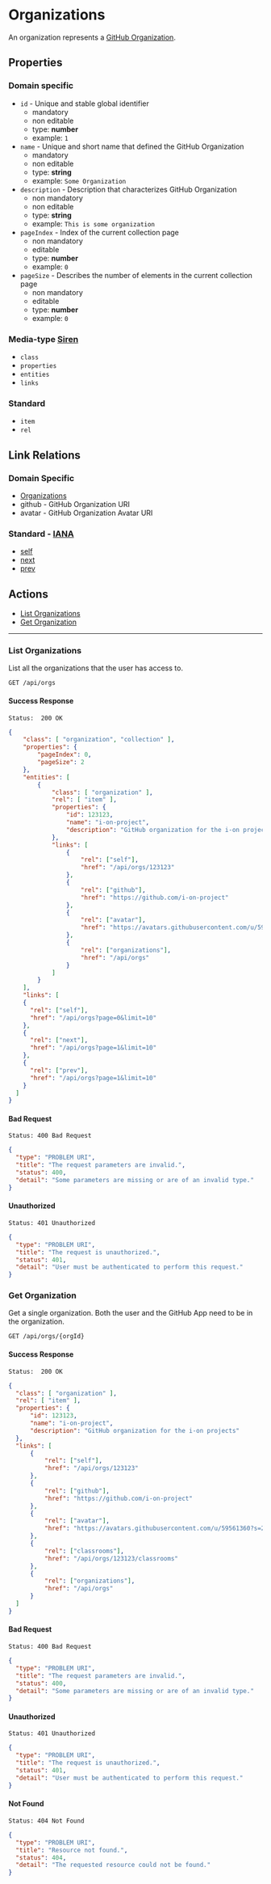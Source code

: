 # Organizations

An organization represents a [GitHub Organization](https://docs.github.com/en/organizations).

## Properties

### Domain specific

* `id` - Unique and stable global identifier
  * mandatory
  * non editable
  * type: **number**
  * example: `1`
* `name` - Unique and short name that defined the GitHub Organization
  * mandatory
  * non editable
  * type: **string**
  * example: `Some Organization`
* `description` - Description that characterizes GitHub Organization
  * non mandatory
  * non editable
  * type: **string**
  * example: `This is some organization`
* `pageIndex` - Index of the current collection page
  * non mandatory
  * editable
  * type: **number**
  * example: `0`
* `pageSize` - Describes the number of elements in the current collection page
  * non mandatory
  * editable
  * type: **number**
  * example: `0`

### Media-type [Siren](https://github.com/kevinswiber/siren)

* `class`
* `properties`
* `entities`
* `links`

### Standard

* `item`
* `rel`

## Link Relations

### Domain Specific

* [Organizations](#list-organizations)
* github - GitHub Organization URI
* avatar - GitHub Organization Avatar URI

### Standard - [IANA](https://www.iana.org/assignments/link-relations/link-relations.xhtml)

* [self](https://www.iana.org/go/rfc4287)
* [next](https://html.spec.whatwg.org/multipage/links.html#link-type-next)
* [prev](https://html.spec.whatwg.org/multipage/links.html#link-type-prev)

## Actions

* [List Organizations](#list-organizations)
* [Get Organization](#get-organization)

---

### List Organizations

List all the organizations that the user has access to.

```http
GET /api/orgs
```

#### Success Response

```text
Status:  200 OK
```

```json
{
    "class": [ "organization", "collection" ],
    "properties": {
        "pageIndex": 0,
        "pageSize": 2
    },
    "entities": [
        {
            "class": [ "organization" ],
            "rel": [ "item" ],
            "properties": {
                "id": 123123,
                "name": "i-on-project",
                "description": "GitHub organization for the i-on projects"
            },
            "links": [
                {
                    "rel": ["self"],
                    "href": "/api/orgs/123123"
                },
                {
                    "rel": ["github"],
                    "href": "https://github.com/i-on-project"
                },
                {
                    "rel": ["avatar"],
                    "href": "https://avatars.githubusercontent.com/u/59561360?s=200&v=4"
                },
                {
                    "rel": ["organizations"],
                    "href": "/api/orgs"
                }
            ]
        }
    ],
    "links": [
    {
      "rel": ["self"],
      "href": "/api/orgs?page=0&limit=10"
    },
    {
      "rel": ["next"],
      "href": "/api/orgs?page=1&limit=10"
    },
    {
      "rel": ["prev"],
      "href": "/api/orgs?page=1&limit=10"
    }
  ]
}
```

#### Bad Request

```text
Status: 400 Bad Request
```

```json
{
  "type": "PROBLEM URI",
  "title": "The request parameters are invalid.",
  "status": 400,
  "detail": "Some parameters are missing or are of an invalid type."
}
```

#### Unauthorized

```text
Status: 401 Unauthorized
```

```json
{
  "type": "PROBLEM URI",
  "title": "The request is unauthorized.",
  "status": 401,
  "detail": "User must be authenticated to perform this request."
}
```

### Get Organization

Get a single organization. Both the user and the GitHub App need to be in the organization.

```http
GET /api/orgs/{orgId}
```

#### Success Response

```text
Status:  200 OK
```

```json
{
  "class": [ "organization" ],
  "rel": [ "item" ],
  "properties": {
      "id": 123123,
      "name": "i-on-project",
      "description": "GitHub organization for the i-on projects"
  },
  "links": [
      {
          "rel": ["self"],
          "href": "/api/orgs/123123"
      },
      {
          "rel": ["github"],
          "href": "https://github.com/i-on-project"
      },
      {
          "rel": ["avatar"],
          "href": "https://avatars.githubusercontent.com/u/59561360?s=200&v=4"
      },
      {
          "rel": ["classrooms"],
          "href": "/api/orgs/123123/classrooms"
      },
      {
          "rel": ["organizations"],
          "href": "/api/orgs"
      }
  ]
}
```

#### Bad Request

```text
Status: 400 Bad Request
```

```json
{
  "type": "PROBLEM URI",
  "title": "The request parameters are invalid.",
  "status": 400,
  "detail": "Some parameters are missing or are of an invalid type."
}
```

#### Unauthorized

```text
Status: 401 Unauthorized
```

```json
{
  "type": "PROBLEM URI",
  "title": "The request is unauthorized.",
  "status": 401,
  "detail": "User must be authenticated to perform this request."
}
```

#### Not Found

```text
Status: 404 Not Found
```

```json
{
  "type": "PROBLEM URI",
  "title": "Resource not found.",
  "status": 404,
  "detail": "The requested resource could not be found."
}
```

